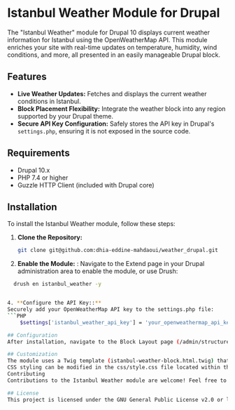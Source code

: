 # Istanbul Weather Module for Drupal

The "Istanbul Weather" module for Drupal 10 displays current weather information for Istanbul using the OpenWeatherMap API. This module enriches your site with real-time updates on temperature, humidity, wind conditions, and more, all presented in an easily manageable Drupal block.

## Features

- **Live Weather Updates:** Fetches and displays the current weather conditions in Istanbul.
- **Block Placement Flexibility:** Integrate the weather block into any region supported by your Drupal theme.
- **Secure API Key Configuration:** Safely stores the API key in Drupal's `settings.php`, ensuring it is not exposed in the source code.

## Requirements

- Drupal 10.x
- PHP 7.4 or higher
- Guzzle HTTP Client (included with Drupal core)

## Installation

To install the Istanbul Weather module, follow these steps:

1. **Clone the Repository:**
   ```bash
   git clone git@github.com:dhia-eddine-mahdaoui/weather_drupal.git
2. **Enable the Module:**  :
Navigate to the Extend page in your Drupal administration area to enable the module, or use Drush:
```bash
  drush en istanbul_weather -y


4. **Configure the API Key::**
Securely add your OpenWeatherMap API key to the settings.php file:
```PHP
    $settings['istanbul_weather_api_key'] = 'your_openweathermap_api_key';

## Configuration
After installation, navigate to the Block Layout page (/admin/structure/block) in your Drupal admin panel. Place the “Istanbul Weather Block” in your desired region of the site.

## Customization
The module uses a Twig template (istanbul-weather-block.html.twig) that can be overridden in your theme for specific styling or layout changes.
CSS styling can be modified in the css/style.css file located within the module directory.
Contributing
Contributions to the Istanbul Weather module are welcome! Feel free to fork the repository, make improvements, and submit pull requests on GitHub.

## License
This project is licensed under the GNU General Public License v2.0 or later. See the LICENSE file in the repository for full details.
